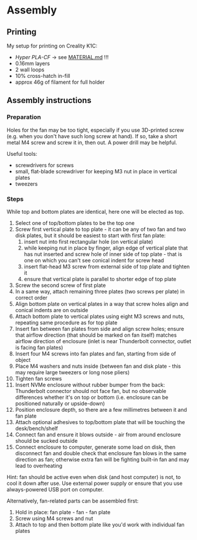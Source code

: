 # Assembly

## Printing

My setup for printing on Creality K1C:

- *Hyper PLA-CF* -> see [MATERIAL.md](./MATERIAL.md) !!!
- 0.16mm layers
- 2 wall loops
- 10% cross-hatch in-fill
- approx 46g of filament for full holder

## Assembly instructions

### Preparation

Holes for the fan may be too tight, especially if you use 3D-printed screw (e.g. when you don't have such long screw at hand). If so, take a short metal M4 screw and screw it in, then out. A power drill may be helpful.

Useful tools:

- screwdrivers for screws
- small, flat-blade screwdriver for keeping M3 nut in place in vertical plates
- tweezers

### Steps

While top and bottom plates are identical, here one will be elected as top.

1. Select one of top/bottom plates to be the top one
2. Screw first vertical plate to top plate - it can be any of two fan and two disk plates, but it should be easiest to start with first fan plate:
   1. insert nut into first rectangular hole (on vertical plate)
   2. while keeping nut in place by finger, align edge of vertical plate that has nut inserted and screw hole of inner side of top plate - that is one on which you can't see conical indent for screw head
   3. insert flat-head M3 screw from external side of top plate and tighten it
   4. ensure that vertical plate is parallel to shorter edge of top plate
3. Screw the second screw of first plate 
4. In a same way, attach remaining three plates (two screws per plate) in correct order
5. Align bottom plate on vertical plates in a way that screw holes align and conical indents are on outside
6. Attach bottom plate to vertical plates using eight M3 screws and nuts, repeating same procedure as for top plate
7. Insert fan between fan plates from side and align screw holes; ensure that airflow direction (that should be marked on fan itself) matches airflow direction of enclosure (inlet is near Thunderbolt connector, outlet is facing fan plates)
8. Insert four M4 screws into fan plates and fan, starting from side of object
9. Place M4 washers and nuts inside (between fan and disk plate - this may require large tweezers or long nose pliers)
10. Tighten fan screws
11. Insert NVMe enclosure without rubber bumper from the back: Thunderbolt connector should not face fan, but no observable differences whether it's on top or bottom (i.e. enclosure can be positioned naturally or upside-down)
12. Position enclosure depth, so there are a few millimetres between it and fan plate
13. Attach optional adhesives to top/bottom plate that will be touching the desk/bench/shelf
14. Connect fan and ensure it blows outside - air from around enclosure should be sucked outside
15. Connect enclosure to computer, generate some load on disk, then disconnect fan and double check that enclosure fan blows in the same direction as fan; otherwise extra fan will be fighting built-in fan and may lead to overheating

Hint: fan should be active even when disk (and host computer) is not, to cool it down after use. Use external power supply or ensure that you use always-powered USB port on computer.

Alternatively, fan-related parts can be assembled first: 

1. Hold in place: fan plate - fan - fan plate 
2. Screw using M4 screws and nut
3. Attach to top and then bottom plate like you'd work with individual fan plates
